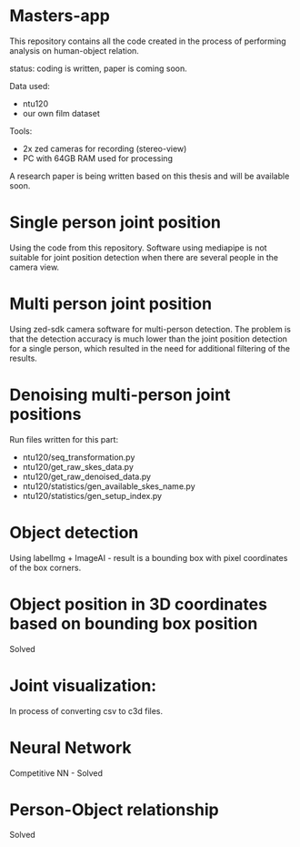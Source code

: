 # Masters-app
This repository contains all the code created in the process of performing analysis on human-object relation. 

status: coding is written, paper is coming soon.

Data used:
- ntu120
- our own film dataset

Tools:
- 2x zed cameras for recording (stereo-view)
- PC with 64GB RAM used for processing

A research paper is being written based on this thesis and will be available soon.

# Single person joint position
Using the code from this repository. Software using mediapipe is not suitable for joint position detection when there are several people in the camera view.

# Multi person joint position
Using zed-sdk camera software for multi-person detection. The problem is that the detection accuracy is much lower than the joint position detection for a single person, which resulted in the need for additional filtering of the results.

# Denoising multi-person joint positions
Run files written for this part:
- ntu120/seq_transformation.py
- ntu120/get_raw_skes_data.py
- ntu120/get_raw_denoised_data.py
- ntu120/statistics/gen_available_skes_name.py
- ntu120/statistics/gen_setup_index.py

# Object detection
Using labelImg + ImageAI - result is a bounding box with pixel coordinates of the box corners.

# Object position in 3D coordinates based on bounding box position
Solved

# Joint visualization:
In process of converting csv to c3d files.

# Neural Network
Competitive NN - Solved

# Person-Object relationship
Solved
